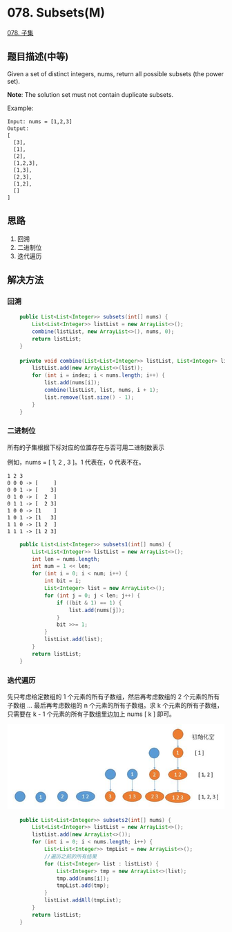 # 078. Subsets\(M\)

[078. 子集](https://leetcode-cn.com/problems/subsets/)

## 题目描述\(中等\)

Given a set of distinct integers, nums, return all possible subsets \(the power set\).

**Note**: The solution set must not contain duplicate subsets.

Example:

```
Input: nums = [1,2,3]
Output:
[
  [3],
  [1],
  [2],
  [1,2,3],
  [1,3],
  [2,3],
  [1,2],
  []
]
```

## 思路

1. 回溯
2. 二进制位
3. 迭代遍历

## 解决方法

### 回溯

```java
    public List<List<Integer>> subsets(int[] nums) {
        List<List<Integer>> listList = new ArrayList<>();
        combine(listList, new ArrayList<>(), nums, 0);
        return listList;
    }

    private void combine(List<List<Integer>> listList, List<Integer> list, int[] nums, int index) {
        listList.add(new ArrayList<>(list));
        for (int i = index; i < nums.length; i++) {
            list.add(nums[i]);
            combine(listList, list, nums, i + 1);
            list.remove(list.size() - 1);
        }
    }
```

### 二进制位

所有的子集根据下标对应的位置存在与否可用二进制数表示


例如，nums = [ 1, 2 , 3 ]。1 代表在，0 代表不在。
```
1 2 3
0 0 0 -> [     ]
0 0 1 -> [    3]
0 1 0 -> [  2  ]   
0 1 1 -> [  2 3]  
1 0 0 -> [1    ]
1 0 1 -> [1   3] 
1 1 0 -> [1 2  ]
1 1 1 -> [1 2 3]
```

```java
    public List<List<Integer>> subsets1(int[] nums) {
        List<List<Integer>> listList = new ArrayList<>();
        int len = nums.length;
        int num = 1 << len;
        for (int i = 0; i < num; i++) {
            int bit = i;
            List<Integer> list = new ArrayList<>();
            for (int j = 0; j < len; j++) {
                if ((bit & 1) == 1) {
                    list.add(nums[j]);
                }
                bit >>= 1;
            }
            listList.add(list);
        }
        return listList;
    }
```

### 迭代遍历

先只考虑给定数组的 1 个元素的所有子数组，然后再考虑数组的 2 个元素的所有子数组 ... 最后再考虑数组的 n 个元素的所有子数组。求 k 个元素的所有子数组，只需要在 k - 1 个元素的所有子数组里边加上 nums [ k ] 即可。

![](/assets/001-100/078-s-3-1.png)

```java
    public List<List<Integer>> subsets2(int[] nums) {
        List<List<Integer>> listList = new ArrayList<>();
        listList.add(new ArrayList<>());
        for (int i = 0; i < nums.length; i++) {
            List<List<Integer>> tmpList = new ArrayList<>();
            //遍历之前的所有结果
            for (List<Integer> list : listList) {
                List<Integer> tmp = new ArrayList<>(list);
                tmp.add(nums[i]);
                tmpList.add(tmp);
            }
            listList.addAll(tmpList);
        }
        return listList;
    }
```




